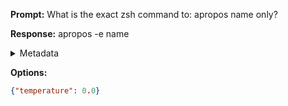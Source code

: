 **Prompt:**
What is the exact zsh command to: apropos name only?


**Response:**
apropos -e name

<details><summary>Metadata</summary>

- Duration: 900 ms
- Datetime: 2023-08-24T11:27:09.805475
- Model: gpt-3.5-turbo-0613

</details>

**Options:**
```json
{"temperature": 0.0}
```

